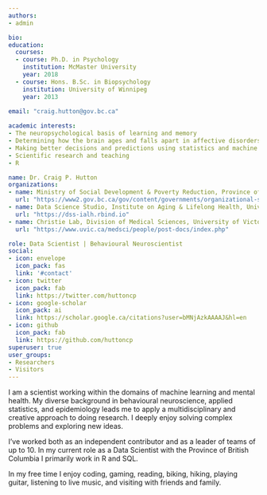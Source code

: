 ```yaml
---
authors:
- admin

bio: 
education:
  courses:
  - course: Ph.D. in Psychology
    institution: McMaster University
    year: 2018
  - course: Hons. B.Sc. in Biopsychology
    institution: University of Winnipeg
    year: 2013
    
email: "craig.hutton@gov.bc.ca"

academic interests:
- The neuropsychological basis of learning and memory
- Determining how the brain ages and falls apart in affective disorders and neurodegenerative diseases
- Making better decisions and predictions using statistics and machine learning
- Scientific research and teaching
- R

name: Dr. Craig P. Hutton
organizations:
- name: Ministry of Social Development & Poverty Reduction, Province of British Columbia
  url: "https://www2.gov.bc.ca/gov/content/governments/organizational-structure/ministries-organizations/ministries/social-development-poverty-reduction"
- name: Data Science Studio, Institute on Aging & Lifelong Health, University of Victoria
  url: "https://dss-ialh.rbind.io"
- name: Christie Lab, Division of Medical Sciences, University of Victoria
  url: "https://www.uvic.ca/medsci/people/post-docs/index.php"

role: Data Scientist | Behavioural Neuroscientist
social:
- icon: envelope
  icon_pack: fas
  link: '#contact'
- icon: twitter
  icon_pack: fab
  link: https://twitter.com/huttoncp
- icon: google-scholar
  icon_pack: ai
  link: https://scholar.google.ca/citations?user=bMNjAzkAAAAJ&hl=en
- icon: github
  icon_pack: fab
  link: https://github.com/huttoncp
superuser: true
user_groups:
- Researchers
- Visitors
---
```


I am a scientist working within the domains of machine learning and mental health. My diverse background in behavioural neuroscience, applied statistics, and epidemiology leads me to apply a multidisciplinary and creative approach to doing research. I deeply enjoy solving complex problems and exploring new ideas.

I’ve worked both as an independent contributor and as a leader of teams of up to 10. In my current role as a Data Scientist with the Province of British Columbia I primarily work in R and SQL.

In my free time I enjoy coding, gaming, reading, biking, hiking, playing guitar, listening to live music, and visiting with friends and family.
